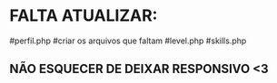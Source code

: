 <h1> FALTA ATUALIZAR: </h1>

#perfil.php
#criar os arquivos que faltam
#level.php
#skills.php

<h2> NÃO ESQUECER DE DEIXAR RESPONSIVO <3 </h2>
